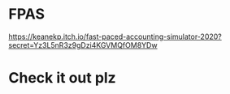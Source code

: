 # FPAS
https://keanekp.itch.io/fast-paced-accounting-simulator-2020?secret=Yz3L5nR3z9gDzi4KGVMQfOM8YDw
# Check it out plz